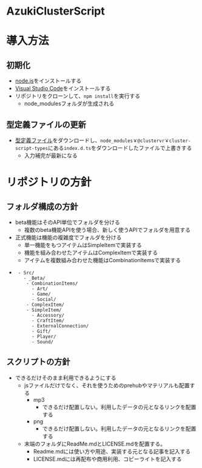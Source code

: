 # AzukiClusterScript

# 導入方法
## 初期化
* [node.js](https://nodejs.org/en/download)をインストールする
* [Visual Studio Code](https://code.visualstudio.com/download)をインストールする
* リポジトリをクローンして、`npm install`を実行する
  * node_modulesフォルダが生成される
## 型定義ファイルの更新 
* [型定義ファイル](https://docs.cluster.mu/script/#%E5%9E%8B%E5%AE%9A%E7%BE%A9%E3%83%95%E3%82%A1%E3%82%A4%E3%83%AB)をダウンロードし、`node_modules￥@clustervr￥cluster-script-types`にある`index.d.ts`をダウンロードしたファイルで上書きする
  * 入力補完が最新になる

# リポジトリの方針
## フォルダ構成の方針
* beta機能はそのAPI単位でフォルダを分ける
  * 複数のbeta機能APIを使う場合、新しく使うAPIでフォルダを用意する
* 正式機能は機能の複雑度でフォルダを分ける
  * 単一機能をもつアイテムはSimpleItemで実装する
  * 機能を組み合わせたアイテムはComplexItemで実装する
  * アイテムを複数組み合わせた機能はCombinationItemsで実装する
* ```
   - Src/
     - _Beta/
      - CombinationItems/
        - Art/
        - Game/
        - Social/
      - ComplexItem/
      - SimpleItem/
        - Accessory/
        - CraftItem/
        - ExternalConnection/
        - Gift/
        - Player/
        - Sound/
  ```
## スクリプトの方針
* できるだけそのまま利用できるようにする
  * jsファイルだけでなく、それを使うためのprehubやマテリアルも配置する
    * mp3
      * できるだけ配置しない。利用したデータの元となるリンクを配置する
    * png
      * できるだけ配置しない。利用したデータの元となるリンクを配置する
  * 末端のフォルダにReadMe.mdとLICENSE.mdを配置する。
    * Readme.mdには使い方や用途、実装する元となる記事を記入する
    * LICENSE.mdには再配布や商用利用、コピーライトを記入する

